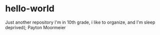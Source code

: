 # hello-world
Just another repository
I'm in 10th grade, i like to organize, and I'm sleep deprived(; Payton Moormeier
